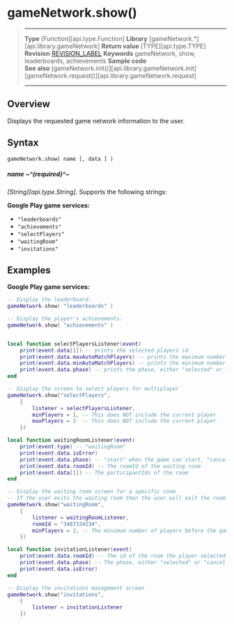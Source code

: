 
# gameNetwork.show()

> --------------------- ------------------------------------------------------------------------------------------
> __Type__              [Function][api.type.Function]
> __Library__           [gameNetwork.*][api.library.gameNetwork]
> __Return value__      [TYPE][api.type.TYPE]
> __Revision__          [REVISION_LABEL](REVISION_URL)
> __Keywords__          gameNetwork, show, leaderboards, achievements
> __Sample code__       
> __See also__          [gameNetwork.init()][api.library.gameNetwork.init]<br/>[gameNetwork.request()][api.library.gameNetwork.request]
> --------------------- ------------------------------------------------------------------------------------------


## Overview

Displays the requested game network information to the user.

## Syntax

	gameNetwork.show( name [, data ] )

##### name ~^(required)^~
_[String][api.type.String]._ Supports the following strings:

**Google Play game services:**

* `"leaderboards"`
* `"achievements"`
* `"selectPlayers"`
* `"waitingRoom"`
* `"invitations"`

## Examples

**Google Play game services:**

`````lua
-- Display the leaderboard.
gameNetwork.show( "leaderboards" )

-- Display the player's achievements.
gameNetwork.show( "achievements" )


local function selectPlayersListener(event)
	print(event.data[1]) -- prints the selected players id
	print(event.data.maxAutoMatchPlayers) -- prints the maximum number of auto match players
	print(event.data.minAutoMatchPlayers) -- prints the minimum number of auto match players
	print(event.data.phase) -- prints the phase, either "selected" or "cancelled"
end

-- Display the screen to select players for multiplayer
gameNetwork.show("selectPlayers", 
	{
		listener = selectPlayersListener,
		minPlayers = 1, -- This does NOT include the current player
		maxPlayers = 3  -- This does NOT include the current player
	})

local function waitingRoomListener(event)
	print(event.type) -- "waitingRoom"
	print(event.data.isError)
	print(event.data.phase) -- "start" when the game can start, "cancel" when the user exited the waiting room screen, this will leave the room automatically
	print(event.data.roomId) -- The roomId of the waiting room
	print(event.data[1]) -- The participantIds of the room
end

-- Display the waiting room screen for a specific room
-- If the user exits the waiting room then the user will exit the room automatically
gameNetwork.show("waitingRoom", 
	{
		listener = waitingRoomListener,
		roomId = "3487324234",
		minPlayers = 2, -- The minimum number of players before the game can start
	})

local function invitationListener(event)
	print(event.data.roomId) -- The id of the room the player selected to accept the invitation to
	print(event.data.phase) -- The phase, either "selected" or "cancelled"
	print(event.data.isError)
end

-- Display the invitations management screen
gameNetwork.show("invitations", 
	{
		listener = invitationListener
	})
`````
